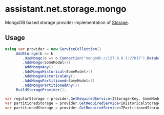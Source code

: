 ﻿# assistant.net.storage.mongo

MongoDB based storage provider implementation of [Storage](https://www.nuget.org/packages/assistant.net.storage/).

## Usage

```csharp
using var provider = new ServiceCollection()
    .AddStorage(b => b
        .UseMongo(o => o.Connection("mongodb://127.0.0.1:27017").Database("Storage"))
        .AddMongo<SomeModel>()
        .AddMongoAny()
        .AddMongoHistorical<SomeModel>()
        .AddMongoHistoricalAny()
        .AddMongoPartitioned<SomeModel>()
        .AddMongoPartitionedAny())
    .BuildStorageProvider();
    
var regularStorage = provider.GetRequiredService<IStorage<Key, SomeModel>>();
var partitionedStorage = provider.GetRequiredService<IHistoricalStorage<Key, SomeModel>>();
var partitionedStorage = provider.GetRequiredService<IPartitionedStorage<Key, SomeModel>>();
```